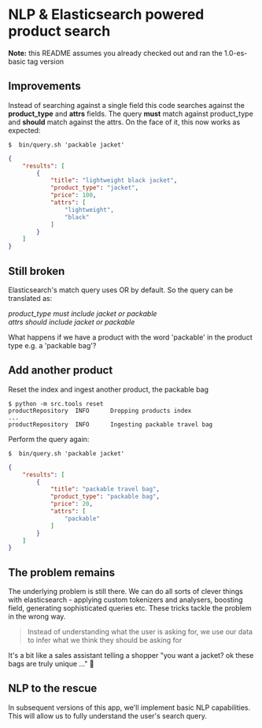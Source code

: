 # NLP & Elasticsearch powered product search

**Note:** this README assumes you already checked out and ran the 1.0-es-basic tag version

## Improvements

Instead of searching against a single field this code searches against the **product_type** and **attrs** fields. The
query **must** match against product_type and **should** match against the attrs. On the face of it, this now works as
expected:

```shell
$  bin/query.sh 'packable jacket'
```

```json
{
    "results": [
        {
            "title": "lightweight black jacket",
            "product_type": "jacket",
            "price": 100,
            "attrs": [
                "lightweight",
                "black"
            ]
        }
    ]
}
```

## Still broken

Elasticsearch's match query uses OR by default. So the query can be translated as:

_product_type must include jacket or packable_  
_attrs should include jacket or packable_

What happens if we have a product with the word 'packable' in the product type e.g. a 'packable bag'?

## Add another product

Reset the index and ingest another product, the packable bag

```shell
$ python -m src.tools reset
productRepository  INFO      Dropping products index
...
productRepository  INFO      Ingesting packable travel bag
```

Perform the query again:

```shell
$  bin/query.sh 'packable jacket'
```

```json
{
    "results": [
        {
            "title": "packable travel bag",
            "product_type": "packable bag",
            "price": 20,
            "attrs": [
                "packable"
            ]
        }
    ]
}
```

## The problem remains

The underlying problem is still there. We can do all sorts of clever things with elasticsearch - applying custom
tokenizers and analysers, boosting field, generating sophisticated queries etc. These tricks tackle the problem in the
wrong way. 

> Instead of understanding what the user is asking for, we use our data to infer what we think they should be
asking for

It's a bit like a sales assistant telling a shopper "you want a jacket? ok these bags are truly unique ..." 🤨

## NLP to the rescue

In subsequent versions of this app, we'll implement basic NLP capabilities. This will allow us to fully understand
the user's search query.